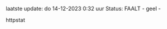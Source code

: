 laatste update: 
do 14-12-2023  0:32   uur 
Status: FAALT - geel - 
<div class="service Y">httpstat</div>